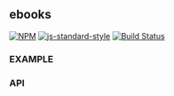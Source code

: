 ebooks
----------------

[![NPM](https://nodei.co/npm/ebooks.png)](https://nodei.co/npm/ebooks/)
[![js-standard-style](https://img.shields.io/badge/code%20style-standard-brightgreen.svg?style=flat)](https://github.com/feross/standard)
[![Build Status](https://secure.travis-ci.org/coleww/ebooks.png)](http://travis-ci.org/coleww/ebooks)

### EXAMPLE

### API
